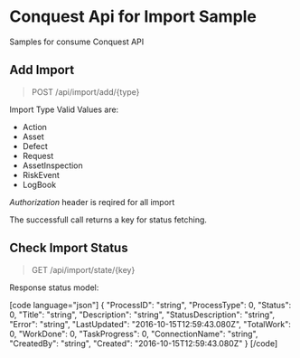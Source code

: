 # Conquest Api for Import Sample
Samples for consume Conquest API


## Add Import
>POST /api/import/add/{type}

Import Type Valid Values are: 
- Action 
- Asset 
- Defect
- Request
- AssetInspection
- RiskEvent
- LogBook

*Authorization* header is reqired for all import

The successfull call returns a key for status fetching.

## Check Import Status
>GET /api/import/state/{key}

Response status model:

[code language="json"]
{ 
  "ProcessID": "string", 
  "ProcessType": 0,
  "Status": 0,
  "Title": "string",
  "Description": "string",
  "StatusDescription": "string",
  "Error": "string",
  "LastUpdated": "2016-10-15T12:59:43.080Z",
  "TotalWork": 0,
  "WorkDone": 0,
  "TaskProgress": 0,
  "ConnectionName": "string",
  "CreatedBy": "string",
  "Created": "2016-10-15T12:59:43.080Z"
}
[/code]
